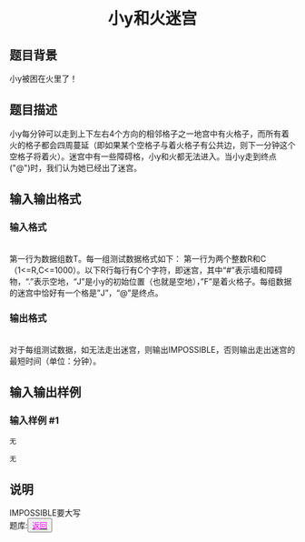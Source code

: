 <html>
	<head>
		<title>disiti</title>
		<style type="text/css">
		<!--
			.blue{color:#0000FF}
			.purple{color: #FF00FF}
			.宋体{font-family:"宋体"}
		-->
		</style>
	</head>
	<body>
		<center><h1>小y和火迷宫</h1></center>
		<h2>题目背景</h2>
		<div>小y被困在火里了！</div>
		<h2>题目描述</h2>
		<div>小y每分钟可以走到上下左右4个方向的相邻格子之一地宫中有火格子，而所有着火的格子都会四周蔓延（即如果某个空格子与着火格子有公共边，则下一分钟这个空格子将着火）。迷宫中有一些障碍格，小y和火都无法进入。当小y走到终点("@")时，我们认为她已经出了迷宫。</div>
		<h2>输入输出格式</h2>
		<h3>输入格式</h3>
		<br />
		<div>第一行为数据组数T。每一组测试数据格式如下： 第一行为两个整数R和C（1<=R,C<=1000）。以下R行每行有C个字符，即迷宫，其中“#”表示墙和障碍物，“.”表示空地，“J”是小y的初始位置（也就是空地），”F”是着火格子。每组数据的迷宫中恰好有一个格是”J”，“@”是终点。</div>
		<h3>输出格式</h3>
		<br/>
		<div>对于每组测试数据，如无法走出迷宫，则输出IMPOSSIBLE，否则输出走出迷宫的最短时间（单位：分钟）。</div>
		<h2>输入输出样例</h2>
		<h3>输入样例 #1</h3>
		<pre><code>无</code></pre>
		<pre><code>无</code></pre>
		<h2>说明</h2>
		<div>IMPOSSIBLE要大写</div>
		<div>题库:<button title="back"><a href="https://zhouningyuan1234.github.io/tiku/"><span class="purple">返回</span></a></button></div>
	</body>
</html>
